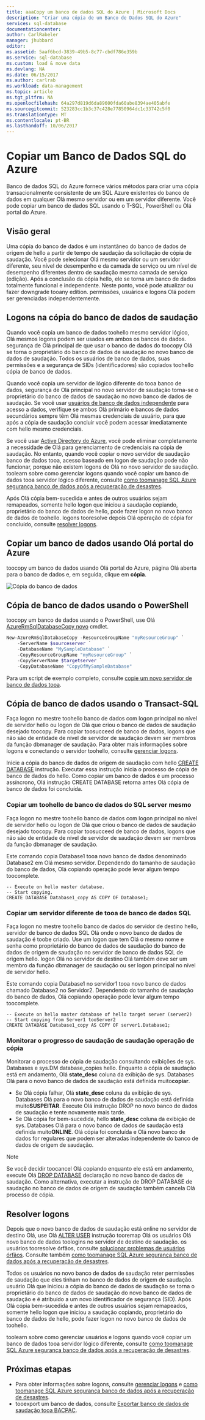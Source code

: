```yaml
---
title: aaaCopy um banco de dados SQL do Azure | Microsoft Docs
description: "Criar uma cópia de um Banco de Dados SQL do Azure"
services: sql-database
documentationcenter: 
author: CarlRabeler
manager: jhubbard
editor: 
ms.assetid: 5aaf6bcd-3839-49b5-8c77-cbdf786e359b
ms.service: sql-database
ms.custom: load & move data
ms.devlang: NA
ms.date: 06/15/2017
ms.author: carlrab
ms.workload: data-management
ms.topic: article
ms.tgt_pltfrm: NA
ms.openlocfilehash: 64a297d819d6da89600fda60abe8394ae405abfe
ms.sourcegitcommit: 523283cc1b3c37c428e77850964dc1c33742c5f0
ms.translationtype: MT
ms.contentlocale: pt-BR
ms.lasthandoff: 10/06/2017
---
```

# <a name="copy-an-azure-sql-database"></a>Copiar um Banco de Dados SQL do Azure

Banco de dados SQL do Azure fornece vários métodos para criar uma cópia transacionalmente consistente de um SQL Azure existentes do banco de dados em qualquer Olá mesmo servidor ou em um servidor diferente. Você pode copiar um banco de dados SQL usando o T-SQL, PowerShell ou Olá portal do Azure. 

## <a name="overview"></a>Visão geral

Uma cópia do banco de dados é um instantâneo do banco de dados de origem de hello a partir de tempo de saudação da solicitação de cópia de saudação. Você pode selecionar Olá mesmo servidor ou um servidor diferente, seu nível de desempenho e da camada de serviço ou um nível de desempenho diferentes dentro de saudação mesma camada de serviço (edição). Após a conclusão da cópia hello, ele se torna um banco de dados totalmente funcional e independente. Neste ponto, você pode atualizar ou fazer downgrade tooany edition. permissões, usuários e logons Olá podem ser gerenciadas independentemente.  

## <a name="logins-in-hello-database-copy"></a>Logons na cópia do banco de dados de saudação

Quando você copia um banco de dados toohello mesmo servidor lógico, Olá mesmos logons podem ser usados em ambos os bancos de dados. segurança de Olá principal de que usar o banco de dados do toocopy Olá se torna o proprietário do banco de dados de saudação no novo banco de dados de saudação. Todos os usuários de banco de dados, suas permissões e a segurança de SIDs (identificadores) são copiados toohello cópia de banco de dados.  

Quando você copia um servidor de lógico diferente do tooa banco de dados, segurança de Olá principal no novo servidor de saudação torna-se o proprietário do banco de dados de saudação no novo banco de dados de saudação. Se você usar [usuários de banco de dados independente](sql-database-manage-logins.md) para acesso a dados, verifique se ambos Olá primário e bancos de dados secundários sempre têm Olá mesmas credenciais de usuário, para que após a cópia de saudação concluir você podem acessar imediatamente com hello mesmo credenciais. 

Se você usar [Active Directory do Azure](../active-directory/active-directory-whatis.md), você pode eliminar completamente a necessidade de Olá para gerenciamento de credenciais na cópia de saudação. No entanto, quando você copiar o novo servidor de saudação banco de dados tooa, acesso baseado em logon de saudação pode não funcionar, porque não existem logons de Olá no novo servidor de saudação. toolearn sobre como gerenciar logons quando você copiar um banco de dados tooa servidor lógico diferente, consulte [como toomanage SQL Azure segurança banco de dados após a recuperação de desastres](sql-database-geo-replication-security-config.md). 

Após Olá cópia bem-sucedida e antes de outros usuários sejam remapeados, somente hello logon que iniciou a saudação copiando, proprietário do banco de dados de hello, pode fazer logon no novo banco de dados de toohello. logons tooresolve depois Olá operação de cópia for concluído, consulte [resolver logons](#resolve-logins).

## <a name="copy-a-database-by-using-hello-azure-portal"></a>Copiar um banco de dados usando Olá portal do Azure

toocopy um banco de dados usando Olá portal do Azure, página Olá aberta para o banco de dados e, em seguida, clique em **cópia**. 

   ![Cópia do banco de dados](./media/sql-database-copy/database-copy.png)

## <a name="copy-a-database-by-using-powershell"></a>Cópia de banco de dados usando o PowerShell

toocopy um banco de dados usando o PowerShell, use Olá [AzureRmSqlDatabaseCopy novo](/powershell/module/azurerm.sql/new-azurermsqldatabasecopy) cmdlet. 

```PowerShell
New-AzureRmSqlDatabaseCopy -ResourceGroupName "myResourceGroup" `
    -ServerName $sourceserver `
    -DatabaseName "MySampleDatabase" `
    -CopyResourceGroupName "myResourceGroup" `
    -CopyServerName $targetserver `
    -CopyDatabaseName "CopyOfMySampleDatabase"
```

Para um script de exemplo completo, consulte [copie um novo servidor de banco de dados tooa](scripts/sql-database-copy-database-to-new-server-powershell.md).

## <a name="copy-a-database-by-using-transact-sql"></a>Cópia de banco de dados usando o Transact-SQL

Faça logon no mestre toohello banco de dados com logon principal no nível de servidor hello ou logon de Olá que criou o banco de dados de saudação desejado toocopy. Para copiar toosucceed de banco de dados, logons que não são de entidade de nível de servidor de saudação devem ser membros da função dbmanager de saudação. Para obter mais informações sobre logons e conectando o servidor toohello, consulte [gerenciar logons](sql-database-manage-logins.md).

Inicie a cópia do banco de dados de origem de saudação com hello [CREATE DATABASE](https://msdn.microsoft.com/library/ms176061.aspx) instrução. Executar essa instrução inicia o processo de cópia de banco de dados do hello. Como copiar um banco de dados é um processo assíncrono, Olá instrução CREATE DATABASE retorna antes Olá cópia de banco de dados foi concluída.

### <a name="copy-a-sql-database-toohello-same-server"></a>Copiar um toohello de banco de dados do SQL server mesmo
Faça logon no mestre toohello banco de dados com logon principal no nível de servidor hello ou logon de Olá que criou o banco de dados de saudação desejado toocopy. Para copiar toosucceed de banco de dados, logons que não são de entidade de nível de servidor de saudação devem ser membros da função dbmanager de saudação.

Este comando copia Database1 tooa novo banco de dados denominado Database2 em Olá mesmo servidor. Dependendo do tamanho de saudação do banco de dados, Olá copiando operação pode levar algum tempo toocomplete.

    -- Execute on hello master database.
    -- Start copying.
    CREATE DATABASE Database1_copy AS COPY OF Database1;

### <a name="copy-a-sql-database-tooa-different-server"></a>Copiar um servidor diferente de tooa de banco de dados SQL

Faça logon no mestre toohello banco de dados do servidor de destino hello, servidor de banco de dados SQL Olá onde o novo banco de dados de saudação é toobe criado. Use um logon que tem Olá o mesmo nome e senha como proprietário do banco de dados de saudação do banco de dados de origem de saudação no servidor de banco de dados SQL de origem hello. logon Olá no servidor de destino Olá também deve ser um membro da função dbmanager de saudação ou ser logon principal no nível de servidor hello.

Este comando copia Database1 no servidor1 tooa novo banco de dados chamado Database2 no Servidor2. Dependendo do tamanho de saudação do banco de dados, Olá copiando operação pode levar algum tempo toocomplete.

    -- Execute on hello master database of hello target server (server2)
    -- Start copying from Server1 tooServer2
    CREATE DATABASE Database1_copy AS COPY OF server1.Database1;


### <a name="monitor-hello-progress-of-hello-copying-operation"></a>Monitorar o progresso de saudação de saudação operação de cópia

Monitorar o processo de cópia de saudação consultando exibições de sys. Databases e sys.DM database_copies hello. Enquanto a cópia de saudação está em andamento, Olá **state_desc** coluna da exibição de sys. Databases Olá para o novo banco de dados de saudação está definida muito**copiar**.

* Se Olá cópia falhar, Olá **state_desc** coluna da exibição de sys. Databases Olá para o novo banco de dados de saudação está definida muito**SUSPEITAR**. Execute Olá instrução DROP no novo banco de dados de saudação e tente novamente mais tarde.
* Se Olá cópia for bem-sucedida, hello **state_desc** coluna da exibição de sys. Databases Olá para o novo banco de dados de saudação está definida muito**ONLINE**. Olá cópia foi concluída e Olá novo banco de dados for regulares que podem ser alteradas independente do banco de dados de origem de saudação.

> [!NOTE]
> Se você decidir toocancel Olá copiando enquanto ele está em andamento, execute Olá [DROP DATABASE](https://msdn.microsoft.com/library/ms178613.aspx) declaração no novo banco de dados de saudação. Como alternativa, executar a instrução de DROP DATABASE de saudação no banco de dados de origem de saudação também cancela Olá processo de cópia.
> 

## <a name="resolve-logins"></a>Resolver logons

Depois que o novo banco de dados de saudação está online no servidor de destino Olá, use Olá [ALTER USER](https://msdn.microsoft.com/library/ms176060.aspx) instrução tooremap Olá os usuários Olá novo banco de dados toologins no servidor de destino de saudação. os usuários tooresolve órfãos, consulte [solucionar problemas de usuários órfãos](https://msdn.microsoft.com/library/ms175475.aspx). Consulte também [como toomanage SQL Azure segurança banco de dados após a recuperação de desastres](sql-database-geo-replication-security-config.md).

Todos os usuários no novo banco de dados de saudação reter permissões de saudação que eles tinham no banco de dados de origem de saudação. usuário Olá que iniciou a cópia do banco de dados de saudação se torna o proprietário do banco de dados de saudação do novo banco de dados de saudação e é atribuído a um novo identificador de segurança (SID). Após Olá cópia bem-sucedida e antes de outros usuários sejam remapeados, somente hello logon que iniciou a saudação copiando, proprietário do banco de dados de hello, pode fazer logon no novo banco de dados de toohello.

toolearn sobre como gerenciar usuários e logons quando você copiar um banco de dados tooa servidor lógico diferente, consulte [como toomanage SQL Azure segurança banco de dados após a recuperação de desastres](sql-database-geo-replication-security-config.md).

## <a name="next-steps"></a>Próximas etapas

* Para obter informações sobre logons, consulte [gerenciar logons](sql-database-manage-logins.md) e [como toomanage SQL Azure segurança banco de dados após a recuperação de desastres](sql-database-geo-replication-security-config.md).
* tooexport um banco de dados, consulte [Exportar banco de dados de saudação tooa BACPAC](sql-database-export.md).
